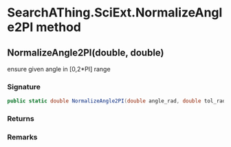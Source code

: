 # SearchAThing.SciExt.NormalizeAngle2PI method
## NormalizeAngle2PI(double, double)
ensure given angle in [0,2*PI] range

### Signature
```csharp
public static double NormalizeAngle2PI(double angle_rad, double tol_rad)
```
### Returns

### Remarks

